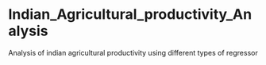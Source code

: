 # Indian_Agricultural_productivity_Analysis
Analysis of indian agricultural productivity using different types of regressor
